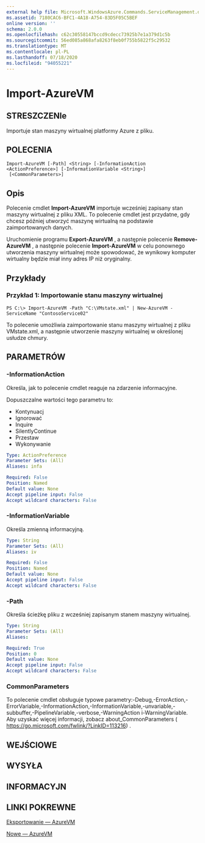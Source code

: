 ```yaml
---
external help file: Microsoft.WindowsAzure.Commands.ServiceManagement.dll-Help.xml
ms.assetid: 7180CAC6-BFC1-4A18-A754-83D5F05C5BEF
online version: ''
schema: 2.0.0
ms.openlocfilehash: c62c30558147bccd9cdecc73925b7e1a379d1c5b
ms.sourcegitcommit: 56ed085a868afa8263f8eb0f755b5822f5c29532
ms.translationtype: MT
ms.contentlocale: pl-PL
ms.lasthandoff: 07/18/2020
ms.locfileid: "94055221"
---
```

# Import-AzureVM

## STRESZCZENIe
Importuje stan maszyny wirtualnej platformy Azure z pliku.

## POLECENIA

```
Import-AzureVM [-Path] <String> [-InformationAction <ActionPreference>] [-InformationVariable <String>]
 [<CommonParameters>]
```

## Opis
Polecenie cmdlet **Import-AzureVM** importuje wcześniej zapisany stan maszyny wirtualnej z pliku XML.
To polecenie cmdlet jest przydatne, gdy chcesz później utworzyć maszynę wirtualną na podstawie zaimportowanych danych.

Uruchomienie programu **Export-AzureVM** , a następnie polecenie **Remove-AzureVM** , a następnie polecenie **Import-AzureVM** w celu ponownego utworzenia maszyny wirtualnej może spowodować, że wynikowy komputer wirtualny będzie miał inny adres IP niż oryginalny.

## Przykłady

### Przykład 1: Importowanie stanu maszyny wirtualnej
```
PS C:\> Import-AzureVM -Path "C:\VMstate.xml" | New-AzureVM -ServiceName "ContosoService02"
```

To polecenie umożliwia zaimportowanie stanu maszyny wirtualnej z pliku VMstate.xml, a następnie utworzenie maszyny wirtualnej w określonej usłudze chmury.

## PARAMETRÓW

### -InformationAction
Określa, jak to polecenie cmdlet reaguje na zdarzenie informacyjne.

Dopuszczalne wartości tego parametru to:

- Kontynuacj
- Ignorować
- Inquire
- SilentlyContinue
- Przestaw
- Wykonywanie

```yaml
Type: ActionPreference
Parameter Sets: (All)
Aliases: infa

Required: False
Position: Named
Default value: None
Accept pipeline input: False
Accept wildcard characters: False
```

### -InformationVariable
Określa zmienną informacyjną.

```yaml
Type: String
Parameter Sets: (All)
Aliases: iv

Required: False
Position: Named
Default value: None
Accept pipeline input: False
Accept wildcard characters: False
```

### -Path
Określa ścieżkę pliku z wcześniej zapisanym stanem maszyny wirtualnej.

```yaml
Type: String
Parameter Sets: (All)
Aliases: 

Required: True
Position: 0
Default value: None
Accept pipeline input: False
Accept wildcard characters: False
```

### CommonParameters
To polecenie cmdlet obsługuje typowe parametry:-Debug,-ErrorAction,-ErrorVariable,-InformationAction,-InformationVariable,-unvariable,-subbuffer,-PipelineVariable,-verbose,-WarningAction i-WarningVariable. Aby uzyskać więcej informacji, zobacz about_CommonParameters ( https://go.microsoft.com/fwlink/?LinkID=113216) .

## WEJŚCIOWE

## WYSYŁA

## INFORMACYJN

## LINKI POKREWNE

[Eksportowanie — AzureVM](./Export-AzureVM.md)

[Nowe — AzureVM](./New-AzureVM.md)


